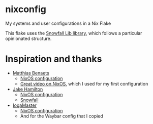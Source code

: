 # nixconfig
My systems and user configurations in a Nix Flake

This flake uses the [Snowfall Lib library](https://snowfall.org/guides/lib/quickstart/), which follows a particular opinionated structure.

# Inspiration and thanks
- [Matthias Benaets](https://github.com/MatthiasBenaets/)
  - [NixOS configuration](https://github.com/MatthiasBenaets/nixos-config)
  - [Great video on NixOS](https://www.youtube.com/watch?v=AGVXJ-TIv3Y), which I used for my first configuration
- [Jake Hamilton](https://github.com/jakehamilton)
  - [NixOS configuration](https://github.com/jakehamilton/config)
  - [Snowfall](https://snowfall.org/)
- [IogaMaster](https://github.com/IogaMaster/)
  - [NixOS configuration](https://github.com/IogaMaster/dotfiles)
  - And for the Waybar config that I copied
